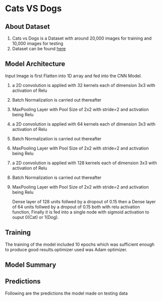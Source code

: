 # Cats VS Dogs 
## About Dataset
1. Cats vs Dogs is a Dataset with around 20,000 images for training and 10,000 images for testing
2. Dataset can be found  [here](https://www.kaggle.com/datasets/salader/dogs-vs-cats) 

## Model Architecture
Input Image is first Flatten into 1D array and fed into the CNN Model.

 1. a 2D convolution is applied with 32 kernels each of dimension 3x3 with activation of Relu
 2. Batch Normalization is carried out thereafter
 3. MaxPooling Layer with Pool Size of 2x2 with stride=2 and activation being Relu

 4. a 2D convolution is applied with 64 kernels each of dimension 3x3 with activation of Relu
 5. Batch Normalization is carried out thereafter
 6. MaxPooling Layer with Pool Size of 2x2 with stride=2 and activation being Relu

 7. a 2D convolution is applied with 128 kernels each of dimension 3x3 with activation of Relu
 8. Batch Normalization is carried out thereafter
 9. MaxPooling Layer with Pool Size of 2x2 with stride=2 and activation being Relu

    Dense layer of 128 units follwed by a dropout of 0.15 then a Dense layer of 64 units follwed by a dropout of 0.15 both with relu activation function, Finally it is fed into a single node with sigmoid activation to ouput 0(Cat) or 1(Dog).
## Training
The training of the model included 10 epochs which was sufficient enough to produce good results.optimizer used was Adam optimizer.

## Model Summary




## Predictions
Following are the predictions the model made on testing data





